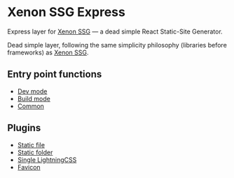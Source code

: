 # Xenon SSG Express

Express layer for [Xenon SSG](../xenon-ssg/) — a dead simple React Static-Site Generator.

Dead simple layer, following the same simplicity philosophy (libraries before frameworks) as [Xenon SSG](../xenon-ssg/).

## Entry point functions

- [Dev mode](./src/dev.ts)
- [Build mode](./src/build.ts)
- [Common](./src/common.ts)

## Plugins

- [Static file](./src/plugins/static-file.ts)
- [Static folder](./src/plugins/static-folder.ts)
- [Single LightningCSS](./src/plugins/single-lightningcss.ts)
- [Favicon](./src/plugins/favicon.ts)
